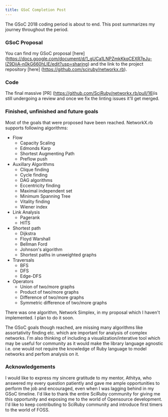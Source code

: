 ```yaml
---
title: GSoC Completion Post
---
```


The GSoC 2018 coding period is about to end. This post summarizes my journey throughout the period.

<!--more-->

### GSoC Proposal

You can find my GSoC proposal [here] (https://docs.google.com/document/d/1_gUCa1LNPZmkKkqCEXR7eJu-IZ9DiiA-n0kG660hLIE/edit?usp=sharing) and the link to the project repository [here] (https://github.com/sciruby/networkx.rb).

### Code

The final massive [PR] (https://github.com/SciRuby/networkx.rb/pull/16)is still undergoing a review and once we fix the linting issues it'll get merged.

### Finished, unfinished and future goals

Most of the goals that were proposed have been reached. NetworkX.rb supports following algorithms:

* Flow
    * Capacity Scaling
    * Edmonds Karp
    * Shortest Augmenting Path
    * Preflow push
* Auxillary Algorithms
    * Clique finding
    * Cycle finding
    * DAG algorithms
    * Eccentricity finding
    * Maximal independent set
    * Minimum Spanning Tree
    * Vitality finding
    * Wiener index
* Link Analysis
    * Pagerank
    * HITS
* Shortest path
    * Dijkstra
    * Floyd Warshall
    * Bellman Ford
    * Johnson's algorithm
    * Shortest paths in unweighted graphs
* Traversals
    * BFS
    * DFS
    * Edge-DFS
* Operators
    * Union of two/more graphs
    * Product of two/more graphs
    * Difference of two/more graphs
    * Symmetric difference of two/more graphs

There was one algorithm, Network Simplex, in my proposal which I haven't implemented. I plan to do it soon.

The GSoC goals though reached, are missing many algorithms like assortativity finding etc. which are important for analysis of complex networks. I'm also thinking of including a visualization/interative tool which may be useful for community as it would make the library language agnostic i.e. one would not require the knowledge of Ruby language to model networks and perfom analysis on it.

  ### Acknowledgements

  I would like to express my sincere gratitude to my mentor, Athitya, who answered my every question patiently and gave me ample opportunities to perform the job and encouraged, even when I was lagging behind in my GSoC timeline.
  I'd like to thank the entire SciRuby community for giving me this opportunity and exposing me to the world of Opensource development.
  I'd like to keep contributing to SciRuby community and introduce first timers to the world of FOSS.
